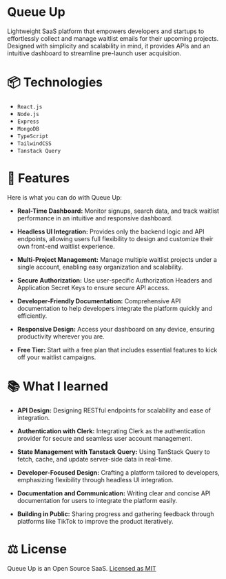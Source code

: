 # Queue Up

Lightweight SaaS platform that empowers developers and startups to effortlessly collect and manage waitlist emails for their upcoming projects. Designed with simplicity and scalability in mind, it provides APIs and an intuitive dashboard to streamline pre-launch user acquisition.

<!-- <br /> -->

# 📦 Technologies

-   `React.js`
-   `Node.js`
-   `Express`
-   `MongoDB`
-   `TypeScript`
-   `TailwindCSS`
-   `Tanstack Query`

<!-- <br /> -->

# 🦄 Features

Here is what you can do with Queue Up:

-   **Real-Time Dashboard:** Monitor signups, search data, and track waitlist performance in an intuitive and responsive dashboard.

-   **Headless UI Integration:** Provides only the backend logic and API endpoints, allowing users full flexibility to design and customize their own front-end waitlist experience.

-   **Multi-Project Management:** Manage multiple waitlist projects under a single account, enabling easy organization and scalability.

-   **Secure Authorization:** Use user-specific Authorization Headers and Application Secret Keys to ensure secure API access.

-   **Developer-Friendly Documentation:** Comprehensive API documentation to help developers integrate the platform quickly and efficiently.

-   **Responsive Design:** Access your dashboard on any device, ensuring productivity wherever you are.

-   **Free Tier:** Start with a free plan that includes essential features to kick off your waitlist campaigns.

<!-- <br /> -->

# 📚 What I learned

-   **API Design:** Designing RESTful endpoints for scalability and ease of integration.

-   **Authentication with Clerk:** Integrating Clerk as the authentication provider for secure and seamless user account management.

-   **State Management with Tanstack Query:** Using TanStack Query to fetch, cache, and update server-side data in real-time.

-   **Developer-Focused Design:** Crafting a platform tailored to developers, emphasizing flexibility through headless UI integration.

-   **Documentation and Communication:** Writing clear and concise API documentation for users to integrate the platform easily.

-   **Building in Public:** Sharing progress and gathering feedback through platforms like TikTok to improve the product iteratively.

<!-- <br /> -->

# ⚖️ License

Queue Up is an Open Source SaaS. [Licensed as MIT](https://github.com/vishva-kalhara/queue-up/blob/master/LICENSE)

